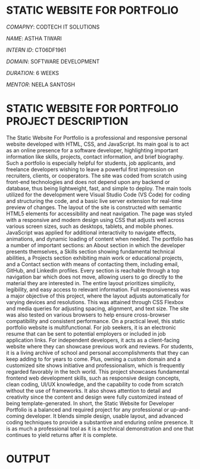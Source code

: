 # STATIC WEBSITE FOR PORTFOLIO 

*COMAPNY*: CODTECH IT SOLUTIONS

*NAME*: ASTHA TIWARI

*INTERN ID*: CT06DF1961

*DOMAIN*: SOFTWARE DEVELOPMENT

*DURATION*: 6 WEEKS

*MENTOR*: NEELA SANTOSH 

# STATIC WEBSITE FOR PORTFOLIO PROJECT DESCRIPTION 
The Static Website For Portfolio is a professional and responsive personal website developed with HTML, CSS, and JavaScript. Its main goal is to act as an online presence for a software developer, highlighting important information like skills, projects, contact information, and brief biography. Such a portfolio is especially helpful for students, job applicants, and freelance developers wishing to leave a powerful first impression on recruiters, clients, or cooperators.
The site was coded from scratch using front-end technologies and does not depend upon any backend or database, thus being lightweight, fast, and simple to deploy. The main tools utilized for the development were Visual Studio Code (VS Code) for coding and structuring the code, and a basic live server extension for real-time preview of changes. The layout of the site is constructed with semantic HTML5 elements for accessibility and neat navigation. The page was styled with a responsive and modern design using CSS that adjusts well across various screen sizes, such as desktops, tablets, and mobile phones. JavaScript was applied for additional interactivity to navigate effects, animations, and dynamic loading of content when needed.
The portfolio has a number of important sections: an About section in which the developer presents themselves, a Skills section showing fundamental technical abilities, a Projects section exhibiting main work or educational projects, and a Contact section with means of contacting them, including email, GitHub, and LinkedIn profiles. Every section is reachable through a top navigation bar which does not move, allowing users to go directly to the material they are interested in. The entire layout prioritizes simplicity, legibility, and easy access to relevant information.
Full responsiveness was a major objective of this project, where the layout adjusts automatically for varying devices and resolutions. This was attained through CSS Flexbox and media queries for adjusting spacing, alignment, and text size. The site was also tested on various browsers to help ensure cross-browser compatibility and consistent performance.
On a practical level, this static portfolio website is multifunctional. For job seekers, it is an electronic resume that can be sent to potential employers or included in job application links. For independent developers, it acts as a client-facing website where they can showcase previous work and reviews. For students, it is a living archive of school and personal accomplishments that they can keep adding to for years to come. Plus, owning a custom domain and a customized site shows initiative and professionalism, which is frequently regarded favorably in the tech world.
This project showcases fundamental frontend web development skills, such as responsive design concepts, clean coding, UI/UX knowledge, and the capability to code from scratch without the use of frameworks. It also shows attention to detail and creativity since the content and design were fully customized instead of being template-generated.
In short, the Static Website for Developer Portfolio is a balanced and required project for any professional or up-and-coming developer. It blends simple design, usable layout, and advanced coding techniques to provide a substantive and enduring online presence. It is as much a professional tool as it is a technical demonstration and one that continues to yield returns after it is complete.

# OUTPUT

